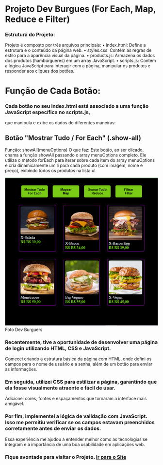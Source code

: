 # Projeto Dev Burgues (For Each, Map, Reduce e Filter)<br> 
### Estrutura do Projeto:<br>
Projeto é composto por três arquivos principais:
• index.html: Define a estrutura e o conteúdo da página web.
• styles.css: Contém as regras de estilo para a aparência visual da página.
• products.js: Armazena os dados dos produtos (hambúrgueres) em um array JavaScript.
• scripts.js: Contém a lógica JavaScript para interagir com a página, manipular os produtos e responder aos cliques dos botões.<br>

# Função de Cada Botão:<br>
### Cada botão no seu index.html está associado a uma função JavaScript específica no scripts.js, 
que manipula e exibe os dados de diferentes maneiras:<br>

## Botão "Mostrar Tudo / For Each" (.show-all)<br>
Função: showAll(menuOptions)
O que faz: Este botão, ao ser clicado, chama a função showAll passando o array menuOptions completo. 
Ele utiliza o método forEach para iterar sobre cada item do array menuOptions e cria dinamicamente um 
li para cada produto (com imagem, nome e preço), exibindo todos os produtos na lista ul.<br>

<figuri>
<img src="https://github.com/MarceloNaja79/Projeto-DevBurguers/blob/c6dbfd215ba1f2f98350593397b2d8b737d86f95/Dev%20Burguer%20For%20Each.PNG"/>
<figcaption>Foto Dev Burguers</figcaption>
<figuri/>

### Recentemente, tive a oportunidade de desenvolver uma página de login utilizando HTML, CSS e JavaScript. 
Comecei criando a estrutura básica da página com HTML, onde defini os campos para o nome de usuário e a senha, além de um botão para enviar as informações.

### Em seguida, utilizei CSS para estilizar a página, garantindo que ela fosse visualmente atraente e fácil de usar. 
Adicionei cores, fontes e espaçamentos que tornaram a interface mais amigável.

### Por fim, implementei a lógica de validação com JavaScript. Isso me permitiu verificar se os campos estavam preenchidos corretamente antes de enviar os dados.
Essa experiência me ajudou a entender melhor como as tecnologias se integram e a importância de uma boa usabilidade em aplicações web.
<h3 italic>Fique avontade para visitar o Projeto. <a href="https://tela-de-login-marcelonaja.netlify.app/" /> Ir para o Site </h3>
